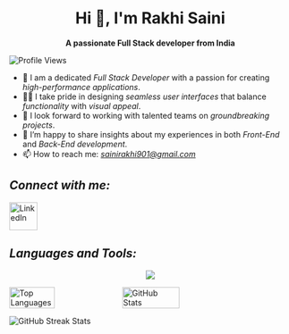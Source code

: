 <h1 align="center">Hi 👋, I'm Rakhi Saini</h1>

<p align="center">
  <strong>A passionate Full Stack developer from India</strong>
</p>

![Profile Views](https://komarev.com/ghpvc/?username=RakhiSaini&label=Profile%20views&color=0e75b6&style=flat)

- 🌱 I am a dedicated *Full Stack Developer* with a passion for creating *high-performance applications*.
- 👨‍💻 I take pride in designing *seamless user interfaces* that balance *functionality* with *visual appeal*.
- 🤝 I look forward to working with talented teams on *groundbreaking projects*.
- 💬 I’m happy to share insights about my experiences in both *Front-End* and *Back-End development*.
- 📫 How to reach me: *sainirakhi901@gmail.com*

## *Connect with me:*
<a href="https://www.linkedin.com/in/rakhi-saini-68a072223/" target="_blank">
  <img src="https://img.icons8.com/ios-filled/50/0077b5/linkedin.png" alt="LinkedIn" style="width: 50px;"/>
</a>

## *Languages and Tools:*
<p align="center">
  <a href="https://skillicons.dev">
    <img src="https://skillicons.dev/icons?i=python,html,css,js,ts,git,github,react,vite,vscode,mongodb,replit,npm,sass,firebase,netlify,vercel,postman,redux,stackoverflow,tailwind,bootstrap" />
  </a>
</p>

<div style="display: flex;">
  <img src="https://github-readme-stats.vercel.app/api/top-langs?username=RakhiSaini&show_icons=true&locale=en&layout=compact" alt="Top Languages" width="40%" />
  <img src="https://github-readme-stats.vercel.app/api?username=RakhiSaini&show_icons=true&locale=en" alt="GitHub Stats" width="45%" />
</div>

![GitHub Streak Stats](https://github-readme-streak-stats.herokuapp.com/?user=RakhiSaini)
